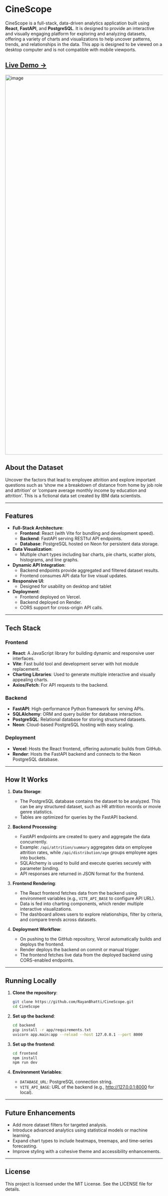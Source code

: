 # CineScope

CineScope is a full-stack, data-driven analytics application built using **React**, **FastAPI**, and **PostgreSQL**. It is designed to provide an interactive and visually engaging platform for exploring and analyzing datasets, offering a variety of charts and visualizations to help uncover patterns, trends, and relationships in the data. This app is designed to be viewed on a desktop computer and is not compatible with mobile viewports.

## [Live Demo →](https://cine-scope-azure.vercel.app/)

<img width="2529" height="1216" alt="image" src="https://github.com/user-attachments/assets/29bc95e7-56fc-4ae0-9ea2-54496ce2cc77" />


## About the Dataset

Uncover the factors that lead to employee attrition and explore important questions such as ‘show me a breakdown of distance from home by job role and attrition’ or ‘compare average monthly income by education and attrition’. This is a fictional data set created by IBM data scientists.

---

## Features

- **Full-Stack Architecture**:
  - **Frontend**: React (with Vite for bundling and development speed).
  - **Backend**: FastAPI serving RESTful API endpoints.
  - **Database**: PostgreSQL hosted on Neon for persistent data storage.
- **Data Visualization**:
  - Multiple chart types including bar charts, pie charts, scatter plots, histograms, and line graphs.
- **Dynamic API Integration**:
  - Backend endpoints provide aggregated and filtered dataset results.
  - Frontend consumes API data for live visual updates.
- **Responsive UI**:
  - Designed for usability on desktop and tablet
- **Deployment**:
  - Frontend deployed on Vercel.
  - Backend deployed on Render.
  - CORS support for cross-origin API calls.

---

## Tech Stack

### Frontend
- **React**: A JavaScript library for building dynamic and responsive user interfaces.
- **Vite**: Fast build tool and development server with hot module replacement.
- **Charting Libraries**: Used to generate multiple interactive and visually appealing charts.
- **Axios/Fetch**: For API requests to the backend.

### Backend
- **FastAPI**: High-performance Python framework for serving APIs.
- **SQLAlchemy**: ORM and query builder for database interaction.
- **PostgreSQL**: Relational database for storing structured datasets.
- **Neon**: Cloud-based PostgreSQL hosting with easy scaling.

### Deployment
- **Vercel**: Hosts the React frontend, offering automatic builds from GitHub.
- **Render**: Hosts the FastAPI backend and connects to the Neon PostgreSQL database.

---

## How It Works

1. **Data Storage**:
   - The PostgreSQL database contains the dataset to be analyzed. This can be any structured dataset, such as HR attrition records or movie genre statistics.
   - Tables are optimized for queries by the FastAPI backend.

2. **Backend Processing**:
   - FastAPI endpoints are created to query and aggregate the data concurrently.
   - Example: `/api/attrition/summary` aggregates data on employee attrition rates, while `/api/distribution/age` groups employee ages into buckets.
   - SQLAlchemy is used to build and execute queries securely with parameter binding.
   - API responses are returned in JSON format for the frontend.

3. **Frontend Rendering**:
   - The React frontend fetches data from the backend using environment variables (e.g., `VITE_API_BASE` to configure API URL).
   - Data is fed into charting components, which render multiple interactive visualizations.
   - The dashboard allows users to explore relationships, filter by criteria, and compare trends across datasets.

4. **Deployment Workflow**:
   - On pushing to the GitHub repository, Vercel automatically builds and deploys the frontend.
   - Render deploys the backend on commit or manual trigger.
   - The frontend fetches live data from the deployed backend using CORS-enabled endpoints.

---

## Running Locally

1. **Clone the repository**:
   ```bash
   git clone https://github.com/RayanBhatti/CineScope.git
   cd CineScope
   ```

2. **Set up the backend**:
   ```bash
   cd backend
   pip install -r app/requirements.txt
   uvicorn app.main:app --reload --host 127.0.0.1 --port 8000
   ```

3. **Set up the frontend**:
   ```bash
   cd frontend
   npm install
   npm run dev
   ```

4. **Environment Variables**:
   - `DATABASE_URL`: PostgreSQL connection string.
   - `VITE_API_BASE`: URL of the backend (e.g., http://127.0.0.1:8000 for local).

---

## Future Enhancements

- Add more dataset filters for targeted analysis.
- Introduce advanced analytics using statistical models or machine learning.
- Expand chart types to include heatmaps, treemaps, and time-series forecasting.
- Improve styling with a cohesive theme and accessibility enhancements.

---

## License

This project is licensed under the MIT License. See the LICENSE file for details.
